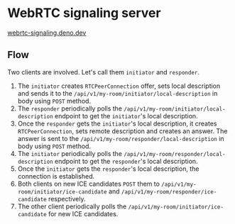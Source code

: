 # WebRTC signaling server

[webrtc-signaling.deno.dev](https://webrtc-signaling.deno.dev/)

## Flow

Two clients are involved. Let's call them `initiator` and `responder`.

1. The `initiator` creates `RTCPeerConnection` offer, sets local description and
   sends it to the `/api/v1/my-room/initiator/local-description` in body using
   `POST` method.
1. The `responder` periodically polls the
   `/api/v1/my-room/initiator/local-description` endpoint to get the
   `initiator`'s local description.
1. Once the `responder` gets the `initiator`'s local description, it creates
   `RTCPeerConnection`, sets remote description and creates an answer. The
   answer is sent to the `/api/v1/my-room/responder/local-description` in body
   using `POST` method.
1. The `initiator` periodically polls the
   `/api/v1/my-room/responder/local-description` endpoint to get the
   `responder`'s local description.
1. Once the `initiator` gets the `responder`'s local description, the connection
   is established.
1. Both clients on new ICE candidates `POST` them to
   `/api/v1/my-room/initiator/ice-candidate` and
   `/api/v1/my-room/responder/ice-candidate` respectively.
1. The other client periodically polls the
   `/api/v1/my-room/initiator/ice-candidate` for new ICE candidates.
